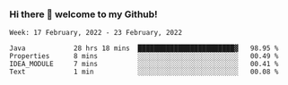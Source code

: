 ### Hi there 👋 welcome to my Github! 

<!--START_SECTION:waka-->
```text
Week: 17 February, 2022 - 23 February, 2022

Java            28 hrs 18 mins  ████████████████████████▓   98.95 % 
Properties      8 mins          ░░░░░░░░░░░░░░░░░░░░░░░░░   00.49 % 
IDEA_MODULE     7 mins          ░░░░░░░░░░░░░░░░░░░░░░░░░   00.41 % 
Text            1 min           ░░░░░░░░░░░░░░░░░░░░░░░░░   00.08 % 
```
<!--END_SECTION:waka-->
